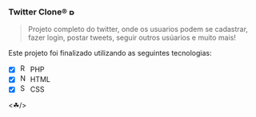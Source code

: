 ###  Twitter Clone® <img height="12" src="https://ogimg.infoglobo.com.br/in/3775217-ddc-98a/FT1086A/twitter_newbird_boxed_whiteonblue.png" alt="ReactJs"/>

>Projeto completo do twitter, onde os usuarios podem se cadastrar, fazer login, postar tweets, seguir outros usúarios e muito mais!


Este projeto foi finalizado utilizando as seguintes tecnologias:
- [x] <img height="16" src="https://i.dlpng.com/static/png/6812435_preview.png" alt="ReactJs"/> PHP
- [x] <img height="16" src="https://usefulangle.com/img/thumb/html.png" alt="NodeJs"/> HTML
- [x] <img height="16" src="https://tolentinos.com/pt/wp-content/uploads/2019/09/css.jpg" alt="Socket"/> CSS

<☘/>


